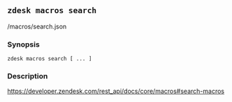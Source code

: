 ## `zdesk macros search`

/macros/search.json

### Synopsis

    zdesk macros search [ ... ]

### Description

https://developer.zendesk.com/rest_api/docs/core/macros#search-macros

